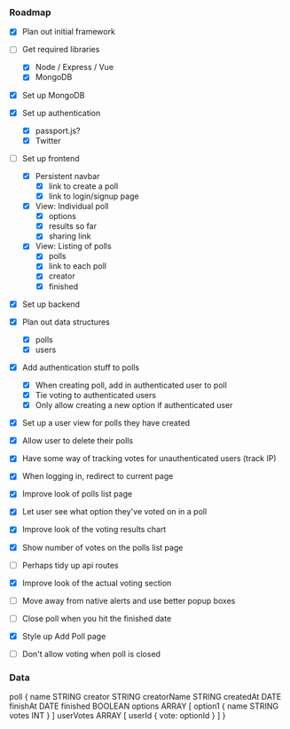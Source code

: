 ### Roadmap

- [x] Plan out initial framework
- [ ] Get required libraries
  - [x] Node / Express / Vue
  - [x] MongoDB
- [x] Set up MongoDB
- [x] Set up authentication
  - [x] passport.js?
  - [x] Twitter
- [ ] Set up frontend
  - [x] Persistent navbar
    - [x] link to create a poll
    - [x] link to login/signup page
  - [x] View: Individual poll
    - [x] options
    - [x] results so far
    - [x] sharing link
  - [x] View: Listing of polls
    - [x] polls
    - [x] link to each poll
    - [x] creator
    - [x] finished
- [x] Set up backend
- [x] Plan out data structures
  - [x] polls
  - [x] users

- [x] Add authentication stuff to polls
  - [x] When creating poll, add in authenticated user to poll
  - [x] Tie voting to authenticated users
  - [x] Only allow creating a new option if authenticated user

- [x] Set up a user view for polls they have created
- [x] Allow user to delete their polls
- [x] Have some way of tracking votes for unauthenticated users (track IP)
- [x] When logging in, redirect to current page

- [x] Improve look of polls list page
- [x] Let user see what option they've voted on in a poll
- [x] Improve look of the voting results chart
- [x] Show number of votes on the polls list page
- [ ] Perhaps tidy up api routes
- [x] Improve look of the actual voting section
- [ ] Move away from native alerts and use better popup boxes
- [ ] Close poll when you hit the finished date
- [x] Style up Add Poll page
- [ ] Don't allow voting when  poll is closed

### Data

poll {
  name          STRING
  creator       STRING
  creatorName   STRING
  createdAt     DATE
  finishAt      DATE
  finished      BOOLEAN
  options       ARRAY
  [
    option1 {
      name    STRING
      votes   INT
    }
  ]
  userVotes   ARRAY
  [
    userId {
      vote: optionId
    }
  ]
}
